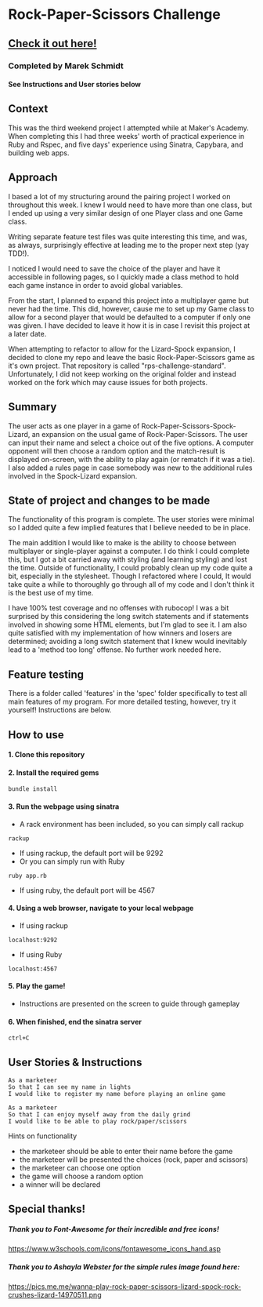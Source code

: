 # Rock-Paper-Scissors Challenge

## <a href="https://mschmidt19.github.io/rps-challenge/" target="_blank">Check it out here!</a>

### Completed by Marek Schmidt
#### See Instructions and User stories below

## Context
This was the third weekend project I attempted while at Maker's Academy. When completing this I had three weeks' worth of practical experience in Ruby and Rspec, and five days' experience using Sinatra, Capybara, and building web apps.

## Approach
I based a lot of my structuring around the pairing project I worked on throughout this week. I knew I would need to have more than one class, but I ended up using a very similar design of one Player class and one Game class.  

Writing separate feature test files was quite interesting this time, and was, as always, surprisingly effective at leading me to the proper next step (yay TDD!).  

I noticed I would need to save the choice of the player and have it accessible in following pages, so I quickly made a class method to hold each game instance in order to avoid global variables.  

From the start, I planned to expand this project into a multiplayer game but never had the time. This did, however, cause me to set up my Game class to allow for a second player that would be defaulted to a computer if only one was given. I have decided to leave it how it is in case I revisit this project at a later date.  

When attempting to refactor to allow for the Lizard-Spock expansion, I decided to clone my repo and leave the basic Rock-Paper-Scissors game as it's own project. That repository is called "rps-challenge-standard". Unfortunately, I did not keep working on the original folder and instead worked on the fork which may cause issues for both projects.

## Summary
The user acts as one player in a game of Rock-Paper-Scissors-Spock-Lizard, an expansion on the usual game of Rock-Paper-Scissors. The user can input their name and select a choice out of the five options. A computer opponent will then choose a random option and the match-result is displayed on-screen, with the ability to play again (or rematch if it was a tie). I also added a rules page in case somebody was new to the additional rules involved in the Spock-Lizard expansion.

## State of project and changes to be made
The functionality of this program is complete. The user stories were minimal so I added quite a few implied features that I believe needed to be in place.

The main addition I would like to make is the ability to choose between multiplayer or single-player against a computer. I do think I could complete this, but I got a bit carried away with styling (and learning styling) and lost the time. Outside of functionality, I could probably clean up my code quite a bit, especially in the stylesheet. Though I refactored where I could, It would take quite a while to thoroughly go through all of my code and I don't think it is the best use of my time.

I have 100% test coverage and no offenses with rubocop! I was a bit surprised by this considering the long switch statements and if statements involved in showing some HTML elements, but I'm glad to see it. I am also quite satisfied with my implementation of how winners and losers are determined; avoiding a long switch statement that I knew would inevitably lead to a 'method too long' offense. No further work needed here.

## Feature testing
There is a folder called 'features' in the 'spec' folder specifically to test all main features of my program. For more detailed testing, however, try it yourself! Instructions are below.

## How to use

#### 1. Clone this repository

#### 2. Install the required gems
```
bundle install
```

#### 3. Run the webpage using sinatra
  * A rack environment has been included, so you can simply call rackup
  ```
  rackup
  ```
  * If using rackup, the default port will be 9292
  * Or you can simply run with Ruby
  ```
  ruby app.rb
  ```
  * If using ruby, the default port will be 4567

#### 4. Using a web browser, navigate to your local webpage
  * If using rackup
  ```
  localhost:9292
  ```
  * If using Ruby
  ```
  localhost:4567
  ```

#### 5. Play the game!
  * Instructions are presented on the screen to guide through gameplay

#### 6. When finished, end the sinatra server
  ```
  ctrl+C
  ```

## User Stories & Instructions
```
As a marketeer
So that I can see my name in lights
I would like to register my name before playing an online game

As a marketeer
So that I can enjoy myself away from the daily grind
I would like to be able to play rock/paper/scissors
```

Hints on functionality

- the marketeer should be able to enter their name before the game
- the marketeer will be presented the choices (rock, paper and scissors)
- the marketeer can choose one option
- the game will choose a random option
- a winner will be declared

## Special thanks!

##### Thank you to Font-Awesome for their incredible and free icons!
https://www.w3schools.com/icons/fontawesome_icons_hand.asp

##### Thank you to Ashayla Webster for the simple rules image found here:
https://pics.me.me/wanna-play-rock-paper-scissors-lizard-spock-rock-crushes-lizard-14970511.png
